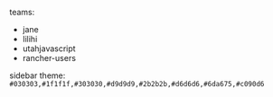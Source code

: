 teams:
* jane
* lilihi
* utahjavascript
* rancher-users

sidebar theme:
`#030303,#1f1f1f,#303030,#d9d9d9,#2b2b2b,#d6d6d6,#6da675,#c090d6`
